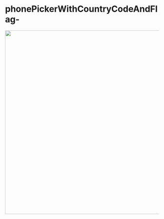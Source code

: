 # phonePickerWithCountryCodeAndFlag-
<img height="600"  src="https://postimg.org/image/uompj67lh/" />
